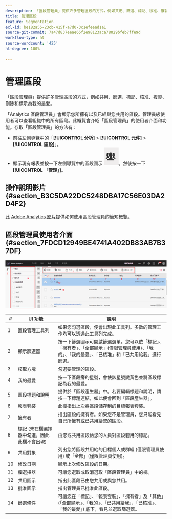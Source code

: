 ```yaml
---
description: 「區段管理員」提供許多管理區段的方式，例如共用、篩選、標記、核准、複製、刪除和標示為我的最愛。
title: 管理區段
feature: Segmentation
exl-id: be182a55-23cb-415f-a7d0-3c1efeead1a1
source-git-commit: 7a47d837eeae65f2e98123aca78029bfeb7ffe9d
workflow-type: ht
source-wordcount: '425'
ht-degree: 100%

---
```


# 管理區段

「區段管理員」提供許多管理區段的方式，例如共用、篩選、標記、核准、複製、刪除和標示為我的最愛。

「Analytics 區段管理員」會顯示您所擁有以及已經與您共用的區段。管理員級使用者可以查看組織中的所有區段。此概覽會介紹「區段管理員」的使用者介面和功能。存取「區段管理員」的方法有：

* 前往左側導覽中的「**[!UICONTROL 分析]** > **[!UICONTROL 元件]** > **[!UICONTROL 區段]**」。
* 顯示現有報表並按一下左側導覽中的區段圖示 ![](assets/segment_icon.png)。然後按一下&#x200B;**[!UICONTROL 「管理」]**。

## 操作說明影片 {#section_B3C5DA22DC5248DBA17C56E03DA2D4F2}

此 [Adobe Analytics 影片](https://experienceleague.adobe.com/docs/analytics-learn/tutorials/components/segmentation/segment-management-and-sharing.html)提供如何使用區段管理員的簡短概覽。

## 區段管理員使用者介面 {#section_7FDCD12949BE4741A402DB83AB7B37DF}

![](assets/segment_manager_ui.png)

| # | UI 功能 | 說明 |
|---|---|---|
| 1 | 區段管理工具列 | 如果您勾選區段，便會出現此工具列。多數的管理工作均可以透過此工具列完成。 |
| 2 | 顯示篩選器 | 按一下篩選圖示可開啟篩選選單。您可以依「標記」、「擁有者」、「全部顯示」(僅限管理員使用)、「我的」、「我的最愛」、「已核准」和「已共用給我」進行篩選。 |
| 3 | 核取方塊 | 勾選要管理的區段。 |
| 4 | 我的最愛 | 按一下區段旁的星號，會使該星號變黃色並將區段標記為我的最愛。 |
| 5 | 區段標題和說明 | 提供於「區段產生器」中。若要編輯標題和說明，請按一下標題連結，如此便會回到「區段產生器」。 |
| 6 | 報表套裝 | 此欄指出上次將區段儲存到的目標報表套裝。 |
| 7 | 擁有者 | 指出區段的擁有者。如果您不是管理員，您只能看見自己所擁有或已共用給您的區段。 |
| 8 | 標記 (未在欄選擇器中勾選，因此此欄不會出現) | 由您或共用區段給您的人員對區段套用的標記。 |
| 9 | 共用對象 | 列出您將區段共用給的目標個人或群組 (僅限管理員使用) 或「全部」(僅限管理員使用)。 |
| 10 | 修改日期 | 顯示上次修改區段的日期。 |
| 11 | 欄選擇器 | 可讓您選取或取消選取「區段管理員」中的欄。 |
| 12 | 共用圖示    | 指出此區段已由您共用或與您共用。 |
| 13 | 批准圖示    | 指出管理員已批准此區段。 |
| 14 | 篩選條件 | 可讓您在「標記」、「報表套裝」、「擁有者」及「其他」(「全部顯示」、「我的」、「已共用給我」、「已核准」、「我的最愛」) 底下，看見並選取篩選器。 |
